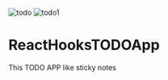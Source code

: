 ![todo](https://user-images.githubusercontent.com/64924301/130151023-5aaf5487-85c8-414a-a6f4-db6ef9d550ff.PNG)
![todo1](https://user-images.githubusercontent.com/64924301/130151090-88a41124-f85f-4aa3-833c-6a7c881c05f9.PNG)
# ReactHooksTODOApp
This TODO APP like sticky notes
